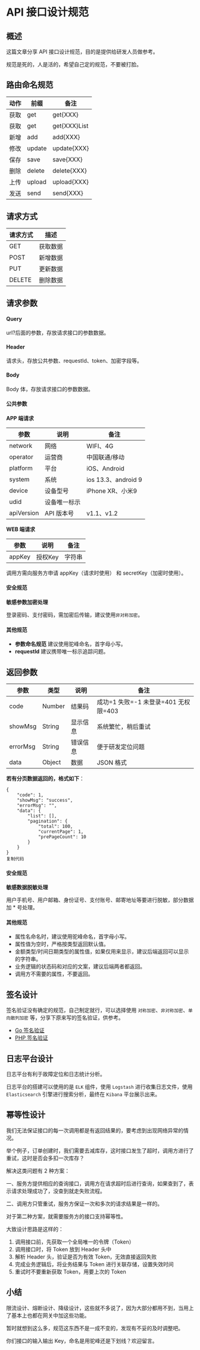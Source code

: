 # API 接口设计规范





## 概述

这篇文章分享 API 接口设计规范，目的是提供给研发人员做参考。

规范是死的，人是活的，希望自己定的规范，不要被打脸。

## 路由命名规范

| 动作 | 前缀   | 备注         |
| ---- | ------ | ------------ |
| 获取 | get    | get{XXX}     |
| 获取 | get    | get{XXX}List |
| 新增 | add    | add{XXX}     |
| 修改 | update | update{XXX}  |
| 保存 | save   | save{XXX}    |
| 删除 | delete | delete{XXX}  |
| 上传 | upload | upload{XXX}  |
| 发送 | send   | send{XXX}    |

## 请求方式

| 请求方式 | 描述     |
| -------- | -------- |
| GET      | 获取数据 |
| POST     | 新增数据 |
| PUT      | 更新数据 |
| DELETE   | 删除数据 |

## 请求参数

#### Query

url?后面的参数，存放请求接口的参数数据。

#### Header

请求头，存放公共参数、requestId、token、加密字段等。

#### Body

Body 体，存放请求接口的参数数据。

#### 公共参数

**APP 端请求**

| 参数       | 说明         | 备注                |
| ---------- | ------------ | ------------------- |
| network    | 网络         | WIFI、4G            |
| operator   | 运营商       | 中国联通/移动       |
| platform   | 平台         | iOS、Android        |
| system     | 系统         | ios 13.3、android 9 |
| device     | 设备型号     | iPhone XR、小米9    |
| udid       | 设备唯一标示 |                     |
| apiVersion | API 版本号   | v1.1、v1.2          |

**WEB 端请求**

| 参数   | 说明    | 备注   |
| ------ | ------- | ------ |
| appKey | 授权Key | 字符串 |

调用方需向服务方申请 appKey（请求时使用） 和 secretKey（加密时使用）。

#### 安全规范

**敏感参数加密处理**

登录密码、支付密码，需加密后传输，建议使用`非对称加密`。

#### 其他规范

- **参数命名规范** 建议使用驼峰命名，首字母小写。
- **requestId** 建议携带唯一标示追踪问题。

## 返回参数

| 参数     | 类型   | 说明     | 备注                                 |
| -------- | ------ | -------- | ------------------------------------ |
| code     | Number | 结果码   | 成功=1 失败=-1 未登录=401 无权限=403 |
| showMsg  | String | 显示信息 | 系统繁忙，稍后重试                   |
| errorMsg | String | 错误信息 | 便于研发定位问题                     |
| data     | Object | 数据     | JSON 格式                            |

**若有分页数据返回的，格式如下**：

```
{
    "code": 1,
    "showMsg": "success",
    "errorMsg": "",
    "data": {
        "list": [],
        "pagination": {
            "total": 100,
            "currentPage": 1,
            "prePageCount": 10
        }
    }
}
复制代码
```

#### 安全规范

**敏感数据脱敏处理**

用户手机号、用户邮箱、身份证号、支付账号、邮寄地址等要进行脱敏，部分数据加 * 号处理。

#### 其他规范

- 属性名命名时，建议使用驼峰命名，首字母小写。
- 属性值为空时，严格按类型返回默认值。
- 金额类型/时间日期类型的属性值，如果仅用来显示，建议后端返回可以显示的字符串。
- 业务逻辑的状态码和对应的文案，建议后端两者都返回。
- 调用方不需要的属性，不要返回。

## 签名设计

签名验证没有确定的规范，自己制定就行，可以选择使用 `对称加密`、`非对称加密`、`单向散列加密` 等，分享下原来写的签名验证，供参考。

- [Go 签名验证](https://mp.weixin.qq.com/s/0cozELotcpX3Gd6WPJiBbQ)
- [PHP 签名验证](https://mp.weixin.qq.com/s/13uyYs08gtNAMrbgqSCHEw)

## 日志平台设计

日志平台有利于故障定位和日志统计分析。

日志平台的搭建可以使用的是 `ELK` 组件，使用 `Logstash` 进行收集日志文件，使用 `Elasticsearch` 引擎进行搜索分析，最终在 `Kibana` 平台展示出来。

## 幂等性设计

我们无法保证接口的每一次调用都是有返回结果的，要考虑到出现网络异常的情况。

举个例子，订单创建时，我们需要去减库存，这时接口发生了超时，调用方进行了重试，这时是否会多扣一次库存？

解决这类问题有 2 种方案：

一、服务方提供相应的查询接口，调用方在请求超时后进行查询，如果查到了，表示请求处理成功了，没查到就走失败流程。

二、调用方只管重试，服务方保证一次和多次的请求结果是一样的。

对于第二种方案，就需要服务方的接口支持幂等性。

大致设计思路是这样的：

1. 调用接口前，先获取一个全局唯一的令牌（Token）
2. 调用接口时，将 Token 放到 Header 头中
3. 解析 Header 头，验证是否为有效 Token，无效直接返回失败
4. 完成业务逻辑后，将业务结果与 Token 进行关联存储，设置失效时间
5. 重试时不要重新获取 Token，用要上次的 Token

## 小结

限流设计、熔断设计、降级设计，这些就不多说了，因为大部分都用不到，当用上了基本上也都在网关中加这些功能。

暂时就想到这么多，规范这东西不是一成不变的，发现有不妥的及时调整吧。

你们接口的输入输出 Key，命名是用驼峰还是下划线？欢迎留言。



